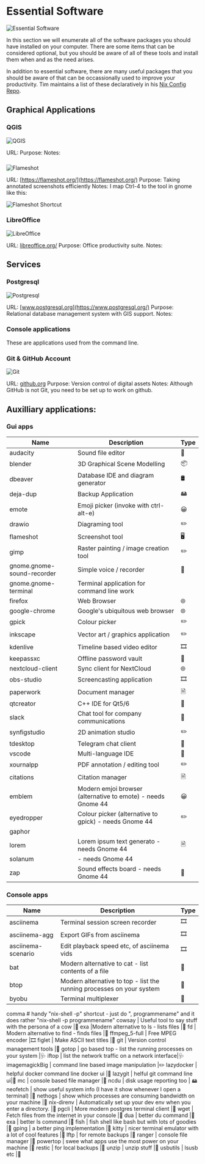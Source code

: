 # Essential Software

![Essential Software](./img/essential_software.png)

In this section we will enumerate all of the software packages you should have installed on your computer. There are some items that can be considered optional, but you should be aware of all of these tools and install them when and as the need arises.

In addition to essential software, there are many useful packages that you should be aware of that can be occassionally used to improve your productivity. Tim maintains a list of these declaratively in his [Nix Config Repo](https://github.com/timlinux/nix-config).

## Graphical Applications

### QGIS

![QGIS](./img/qgis.png)

URL: []()
Purpose:
Notes:

###

![Flameshot](./img/flameshot.png)

URL: [https://flameshot.org/](https://flameshot.org/)
Purpose: Taking annotated screenshots efficiently
Notes: I map Ctrl-4 to the tool in gnome like this:

![Flameshot Shortcut](./img/flameshot-shortcut.png)

### LibreOffice

![LibreOffice](./img/libreoffice.png)

URL: [libreoffice.org/](https://libreoffice.org/)
Purpose: Office productivity suite.
Notes:


## Services

### Postgresql

![Postgresql](./img/postgres.png)

URL: [www.postgresql.org](https://www.postgresql.org/)
Purpose: Relational database management system with GIS support.
Notes:

### Console applications

These are applications used from the command line.

### Git & GitHub Account

![Git](./img/git.png)

URL: [github.org](https://github.org)
Purpose: Version control of digital assets
Notes: Although GitHub is not Git, you need to be set up to work on github.

## Auxilliary applications:

### Gui apps

Name | Description | Type
-----|-------------|-----
audacity | Sound file editor |🎤 
blender | 3D Graphical Scene Modelling | 📦️
dbeaver | Database IDE and diagram generator | 🛢️ 
deja-dup | Backup Application | 🖴
emote | Emoji picker (invoke with ctrl-alt-e) | 😀
drawio | Diagraming tool | ✏️
flameshot | Screenshot tool  | 🖥️
gimp | Raster painting / image creation tool | ✏️
gnome.gnome-sound-recorder | Simple voice / recorder | 🎤
gnome.gnome-terminal | Terminal application for command line work | 
firefox | Web Browser | 🌐
google-chrome | Google's ubiquitous web browser |🌐
gpick | Colour picker |✏️
inkscape | Vector art / graphics application |✏️
kdenlive | Timeline based video editor |🎞️
keepassxc | Offline password vault |🔑
nextcloud-client | Sync client for NextCloud |🌐
obs-studio | Screencasting application |🎞️
paperwork | Document manager |🗎
qtcreator | C++ IDE for Qt5/6 |🔧 
slack | Chat tool for company communications |💬
synfigstudio | 2D animation studio |✏️
tdesktop | Telegram chat client |💬
vscode | Multi-language IDE |🔧 
xournalpp | PDF annotation / editing tool |✏️
citations | Citation manager |🗎
emblem | Modern emjoi browser (alternative to emote) - needs Gnome 44 |😀
eyedropper | Colour picker (alternative to gpick) - needs Gnome 44 |✏️
gaphor | |
lorem | Lorem ipsum text generato - needs Gnome 44 |🗎
solanum |  - needs Gnome 44|
zap | Sound effects board  - needs Gnome 44|🎤

### Console apps

Name | Description | Type
-----|-------------|-----
asciinema | Terminal session screen recorder |🎞️
asciinema-agg | Export GIFs from asciinema |🎞️
asciinema-scenario | Edit playback speed etc, of asciinema vids |🎞️
bat | Modern alternative to cat - list contents of a file |🔧 
btop | Modern alternative to top - list the running processes on your system |🔧 
byobu | Terminal multiplexer |🔧 
comma # handy "nix-shell -p" shortcut - just do ", programmename" and it does rather "nix-shell -p programmename"
cowsay | Useful tool to say stuff with the persona of a cow |🔧 
exa |Modern alternative to ls - lists files |🔧 
fd | Modern alternative to find - finds files |🔧 
ffmpeg_5-full | Free MPEG encoder |🎞️
figlet | Make ASCII text titles |🔧 
git | Version control management tools |🔧 
gotop | go based top - list the running processes on your system |🩺
iftop | list the network traffic on a network interface|🩺
imagemagickBig | command line based image manipulation  |✏️
lazydocker | helpful docker command line docker ui |🔧 
lazygit | helful git command line ui|🔧 
mc | console based file manager |📁
ncdu | disk usage reporting too | 🖴
neofetch | show useful system info (I have it show whenever I open a terminal) |🔧 
nethogs | show which processes are consuming bandwidth on your machine |🔧 
nix-direnv | Automatically set up your dev env when you enter a directory. |🔧 
pgcli | More modern postgres terminal client |🔧 
wget | Fetch files from the internet in your console |🔧 
dua | better du command |🔧
exa | better ls command |🔧
fish | fish shell like bash but with lots of goodies |🔧
gping | a better ping implementation |🔧
kitty | nicer terminal emulator with a lot of cool features |🔧
lftp | for remote backups |🔧
ranger | console file manager |📁
powertop | swee what apps use the most power on your machine |🔧
restic | for local backups |🔧
unzip | unzip stuff |🔧
usbutils | lsusb etc |🔧

